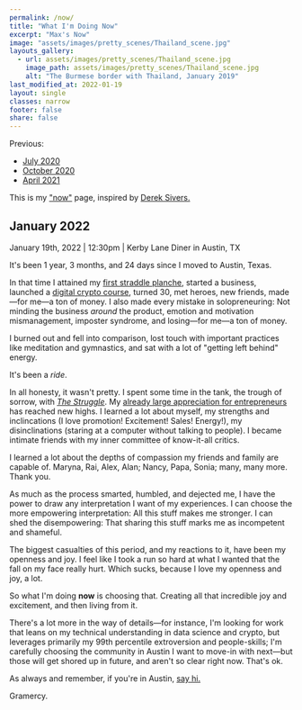 ```yaml
---
permalink: /now/
title: "What I'm Doing Now"
excerpt: "Max's Now"
image: "assets/images/pretty_scenes/Thailand_scene.jpg"
layouts_gallery:
  - url: assets/images/pretty_scenes/Thailand_scene.jpg
    image_path: assets/images/pretty_scenes/Thailand_scene.jpg
    alt: "The Burmese border with Thailand, January 2019"
last_modified_at: 2022-01-19
layout: single
classes: narrow
footer: false
share: false
---
```


Previous:
- [July 2020](https://github.com/mefrem/mefrem.github.io/commit/e05bc4978ca2c3e1954959d566d0a10ed24571d2)
- [October 2020](https://github.com/mefrem/mefrem.github.io/commit/01e0747d441a4ac868b75960211512aa27357c4c?branch=01e0747d441a4ac868b75960211512aa27357c4c&diff=split)
- [April 2021](https://github.com/mefrem/mefrem.github.io/commit/02009472faf8e6587945a7975773552942f7b711)

This is my ["now"](https://nownownow.com/about) page, inspired by [Derek Sivers.](https://sivers.org/nowff)

## January 2022

January 19th, 2022 | 12:30pm | Kerby Lane Diner in Austin, TX

It's been 1 year, 3 months, and 24 days since I moved to Austin, Texas.

In that time I attained my [first straddle planche](https://www.instagram.com/p/CL4nDzmF7vD/), started a business, launched a [digital crypto course](https://maxyields.io), turned 30, met heroes, new friends, made—for me—a ton of money. I also made every mistake in solopreneuring: Not minding the business _around_ the product, emotion and motivation mismanagement, imposter syndrome, and losing—for me—a ton of money.

I burned out and fell into comparison, lost touch with important practices like meditation and gymnastics, and sat with a lot of "getting left behind" energy.

It's been a *ride*.

In all honesty, it wasn't pretty. I spent some time in the tank, the trough of sorrow, with *[The Struggle](https://techcrunch.com/2012/06/14/the-struggle/)*. My [already large appreciation for entrepreneurs](https://twitter.com/maxefremov/status/1479531378672906249) has reached new highs. I learned a lot about myself, my strengths and inclincations (I love promotion! Excitement! Sales! Energy!), my disinclinations (staring at a computer without talking to people). I became intimate friends with my inner committee of know-it-all critics.

I learned a lot about the depths of compassion my friends and family are capable of. Maryna, Rai, Alex, Alan; Nancy, Papa, Sonia; many, many more. Thank you.

As much as the process smarted, humbled, and dejected me, I have the power to draw any interpretation I want of my experiences. I can choose the more empowering interpretation: All this stuff makes me stronger. I can shed the disempowering: That sharing this stuff marks me as incompetent and shameful.

The biggest casualties of this period, and my reactions to it, have been my openness and joy. I feel like I took a run so hard at what I wanted that the fall on my face really hurt. Which sucks, because I love my openness and joy, a lot.

So what I'm doing **now** is choosing that. Creating all that incredible joy and excitement, and then living from it. 

There's a lot more in the way of details—for instance, I'm looking for work that leans on my technical understanding in data science and crypto, but leverages primarily my 99th percentile extroversion and people-skills; I'm carefully choosing the community in Austin I want to move-in with next—but those will get shored up in future, and aren't so clear right now. That's ok.

As always and remember, if you're in Austin, [say hi.](https://twitter.com/maxefremov)

Gramercy.
